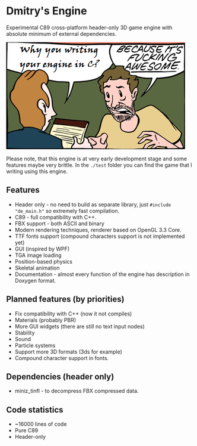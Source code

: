 # Dmitry's Engine

Experimental C89 cross-platform header-only 3D game engine with absolute minimum of external dependencies.

![Why](pics/why.png?raw=true "Why")

Please note, that this engine is at very early development stage and some features maybe very brittle. In the `./test` folder you can find the game that I writing using this engine.

## Features
- Header only - no need to build as separate library, just `#include "de_main.h"` so extremely fast compilation.
- C89 - full compatibility with C++.
- FBX support - both ASCII and binary
- Modern rendering techniques, renderer based on OpenGL 3.3 Core.
- TTF fonts support (compound characters support is not implemented yet)
- GUI (inspired by WPF)
- TGA image loading
- Position-based physics
- Skeletal animation
- Documentation - almost every function of the engine has description in Doxygen format.

## Planned features (by priorities)
- Fix compatibility with C++ (now it not compiles)
- Materials (probably PBR)
- More GUI widgets (there are still no text input nodes)
- Stability
- Sound 
- Particle systems
- Support more 3D formats (3ds for example)
- Compound character support in fonts.

## Dependencies (header only)
- miniz_tinfl - to decompress FBX compressed data.

## Code statistics
- ~16000 lines of code
- Pure C89
- Header-only
